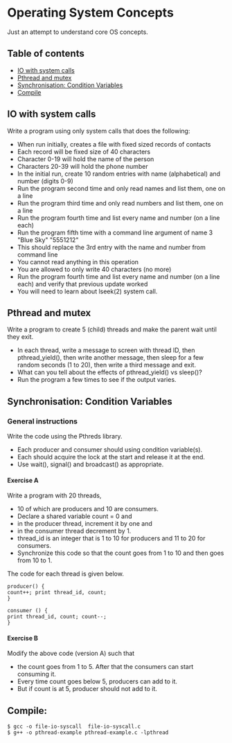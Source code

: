 # Operating System Concepts
Just an attempt to understand core OS concepts.
## Table of contents
* [IO with system calls](#io-with-system-calls)
* [Pthread and mutex](#pthread-and-mutex)
* [Synchronisation: Condition Variables](#synchronisation-condition-variables)
* [Compile](#compile)

## IO with system calls
Write a program using only system calls that does the following:
* When run initially, creates a file with fixed sized records of contacts
* Each record will be fixed size of 40 characters
* Character 0-19 will hold the name of the person
* Characters 20-39 will hold the phone number
* In the initial run, create 10 random entries with name (alphabetical) and number (digits 0-9)
* Run the program second time and only read names and list them, one on a line
* Run the program third time and only read numbers and list them, one on a line
* Run the program fourth time and list every name and number (on a line each)
* Run the program fifth time with a command line argument of name 3 "Blue Sky" "5551212"
* This should replace the 3rd entry with the name and number from command line
* You cannot read anything in this operation
* You are allowed to only write 40 characters (no more)
* Run the program fourth time and list every name and number (on a line each) and verify that previous update worked
* You will need to learn about lseek(2) system call.

## Pthread and mutex
Write a program to create 5 (child) threads and make the parent wait until they exit.
* In each thread, write a message to screen with thread ID, then pthread_yield(), then write another message, then sleep for a few random seconds (1 to 20), then write a third message and exit.
* What can you tell about the effects of pthread_yield() vs sleep()?
* Run the program a few times to see if the output varies.

## Synchronisation: Condition Variables
### General instructions
Write the code using the Pthreds library. 
* Each producer and consumer should using condition variable(s). 
* Each should acquire the lock at the start and release it at the end. 
* Use wait(), signal() and broadcast() as appropriate.

#### Exercise A
Write a program with 20 threads,
* 10 of which are producers and 10 are consumers. 
* Declare a shared variable count = 0 and 
* in the producer thread, increment it by one and 
* in the consumer thread decrement by 1. 
* thread_id is an integer that is 1 to 10 for producers and 11 to 20 for consumers.
* Synchronize this code so that the count goes from 1 to 10 and then goes from 10 to 1.

The code for each thread is given below.

```
producer() {
count++; print thread_id, count;
}

consumer () {
print thread_id, count; count--;
}
```

#### Exercise B
Modify the above code (version A) such that 
* the count goes from 1 to 5. After that the consumers can start consuming it. 
* Every time count goes below 5, producers can add to it. 
* But if count is at 5, producer should not add to it.

## Compile:

```
$ gcc -o file-io-syscall  file-io-syscall.c
$ g++ -o pthread-example pthread-example.c -lpthread
```
